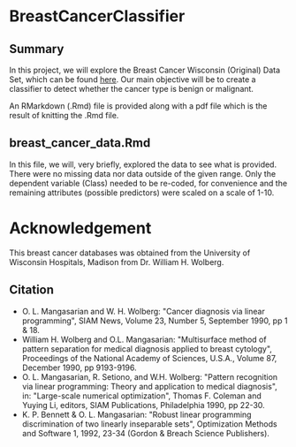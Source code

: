 # BreastCancerClassifier  


## Summary 

In this project, we will explore the Breast Cancer Wisconsin (Original) Data Set, which can be found [here](https://archive.ics.uci.edu/ml/datasets/Breast+Cancer+Wisconsin+%28Original%29). Our main objective will be to create a classifier to detect whether the cancer type is benign or malignant.  

An RMarkdown (.Rmd) file is provided along with a pdf file which is the result of knitting the .Rmd file. 

## breast_cancer_data.Rmd  

In this file, we will, very briefly, explored the data to see what is provided. There were no missing data nor data outside of the given range. Only the dependent variable (Class) needed to be re-coded, for convenience and the remaining attributes (possible predictors) were scaled on a scale of 1-10.  

# Acknowledgement  

This breast cancer databases was obtained from the University of Wisconsin Hospitals, Madison from Dr. William H. Wolberg.  

## Citation

* O. L. Mangasarian and W. H. Wolberg: "Cancer diagnosis via linear programming", SIAM News, Volume 23, Number 5, September 1990, pp 1 & 18. 
* William H. Wolberg and O.L. Mangasarian: "Multisurface method of pattern separation for medical diagnosis applied to breast cytology", Proceedings of the National Academy of Sciences, U.S.A., Volume 87, December 1990, pp 9193-9196.  
* O. L. Mangasarian, R. Setiono, and W.H. Wolberg: "Pattern recognition via linear programming: Theory and application to medical diagnosis", in: "Large-scale numerical optimization", Thomas F. Coleman and Yuying Li, editors, SIAM Publications, Philadelphia 1990, pp 22-30.  
* K. P. Bennett & O. L. Mangasarian: "Robust linear programming discrimination of two linearly inseparable sets", Optimization Methods and Software 1, 1992, 23-34 (Gordon & Breach Science Publishers).

